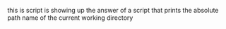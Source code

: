  this is script is showing up the answer of a script that prints the absolute path name of the current working directory
